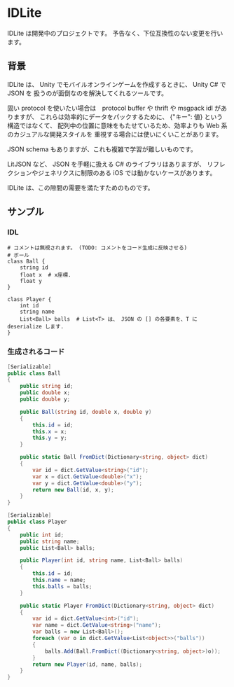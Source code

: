 # IDLite

IDLite は開発中のプロジェクトです。
予告なく、下位互換性のない変更を行います。

## 背景

IDLite は、 Unity でモバイルオンラインゲームを作成するときに、 Unity C# で JSON を
扱うのが面倒なのを解決してくれるツールです。

固い protocol を使いたい場合は　protocol buffer や thrift や msgpack idl がありますが、
これらは効率的にデータをパックするために、 {"キー": 値} という構造ではなくて、
配列中の位置に意味をもたせているため、効率よりも Web 系のカジュアルな開発スタイルを
重視する場合には使いにくいことがあります。

JSON schema もありますが、これも複雑で学習が難しいものです。

LitJSON など、 JSON を手軽に扱える C# のライブラリはありますが、
リフレクションやジェネリクスに制限のある iOS では動かないケースがあります。

IDLite は、この隙間の需要を満たすためのものです。

## サンプル

### IDL

```
# コメントは無視されます。 (TODO: コメントをコード生成に反映させる)
# ボール
class Ball {
    string id
    float x  # x座標.
    float y
}

class Player {
    int id
    string name
    List<Ball> balls  # List<T> は、 JSON の [] の各要素を、T に deserialize します.
}
```

### 生成されるコード

```cs
[Serializable]
public class Ball
{
	public string id;
	public double x;
	public double y;

	public Ball(string id, double x, double y)
	{
		this.id = id;
		this.x = x;
		this.y = y;
	}

	public static Ball FromDict(Dictionary<string, object> dict)
	{
		var id = dict.GetValue<string>("id");
		var x = dict.GetValue<double>("x");
		var y = dict.GetValue<double>("y");
		return new Ball(id, x, y);
	}
}

[Serializable]
public class Player
{
	public int id;
	public string name;
	public List<Ball> balls;

	public Player(int id, string name, List<Ball> balls)
	{
		this.id = id;
		this.name = name;
		this.balls = balls;
	}

	public static Player FromDict(Dictionary<string, object> dict)
	{
		var id = dict.GetValue<int>("id");
		var name = dict.GetValue<string>("name");
		var balls = new List<Ball>();
		foreach (var o in dict.GetValue<List<object>>("balls"))
		{
			balls.Add(Ball.FromDict((Dictionary<string, object>)o));
		}
		return new Player(id, name, balls);
	}
}

```
